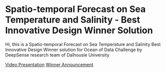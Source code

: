 # Spatio-temporal Forecast on Sea Temperature and Salinity - Best Innovative Design Winner Solution

Hi, this is a Spatio-temporal Forecast on Sea Temperature and Salinity Best Innovative Design Winner solution for
Ocean of Data Challenge by DeepSense research team of Dalhousie University

[Video Presentation](https://youtu.be/9YQ4zv3rX-A?si=EWHYAtuFVZEA7GbM)
[Winner Announcement](https://www.linkedin.com/feed/update/urn:li:activity:7135340703865315330/)

